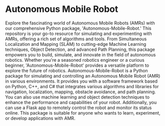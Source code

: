 # Autonomous Mobile Robot
Explore the fascinating world of Autonomous Mobile Robots (AMRs) with our comprehensive Python package, 'Autonomous-Mobile-Robot.' This repository is your go-to resource for simulating and experimenting with AMRs, offering a rich set of algorithms and tools. From Simultaneous Localization and Mapping (SLAM) to cutting-edge Machine Learning techniques, Object Detection, and advanced Path Planning, this package empowers you to build, simulate, and innovate in the field of autonomous robotics. Whether you're a seasoned robotics engineer or a curious beginner, 'Autonomous-Mobile-Robot' provides a versatile platform to explore the future of robotics.
Autonomous-Mobile-Robot is a Python package for simulating and controlling an Autonomous Mobile Robot (AMR) in various environments. It provides you with a software framework based on Python, C++, and C# that integrates various algorithms and libraries for navigation, localization, mapping, obstacle avoidance, and path planning. You can also use machine learning and object detection techniques to enhance the performance and capabilities of your robot. Additionally, you can use a Flask app to remotely control the robot and monitor its status online. This package is suitable for anyone who wants to learn, experiment, or develop applications with AMR.
